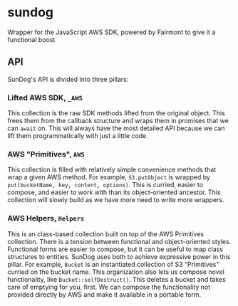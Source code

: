 # sundog
Wrapper for the JavaScript AWS SDK, powered by Fairmont to give it a functional boost

## API
SunDog's API is divided into three pillars:

### Lifted AWS SDK, `_AWS`
This collection is the raw SDK methods lifted from the original object.  This frees them from the callback structure and wraps them in promises that we can `await` on.  This will always have the most detailed API because we can lift them programmatically with just a little code.

### AWS "Primitives", `AWS`
This collection is filled with relatively simple convenience methods that wrap a given AWS method.  For example, `S3.putObject` is wrapped by `put(bucketName, key, content, options)`.  This is curried, easier to compose, and easier to work with than its object-oriented ancestor.  This collection will slowly build as we have more need to write more wrappers.

### AWS Helpers, `Helpers`
This is an class-based collection built on top of the AWS Primitives collection.  There is a tension between functional and object-oriented styles.  Functional forms are easier to compose, but it can be useful to map class structures to entities.  SunDog uses both to achieve expressive power in this pillar.  For example, `Bucket` is an instantiated collection of S3 "Primitives" curried on the bucket name.  This organization also lets us compose novel functionality, like `Bucket::selfDestruct()`.  This deletes a bucket and takes care of emptying for you, first.  We can compose the functionality not provided directly by AWS and make it available in a portable form.
